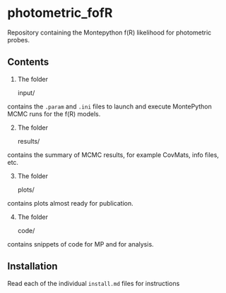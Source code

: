 # photometric_fofR
Repository containing the Montepython f(R) likelihood for photometric probes. 

## Contents

1. The folder

    input/

contains the `.param` and `.ini` files to launch and execute MontePython MCMC runs for the f(R) models.

2. The folder

    results/

contains the summary of MCMC results, for example CovMats, info files, etc.

3. The folder

    plots/

contains plots almost ready for publication.


4. The folder

    code/

contains snippets of code for MP and for analysis.

## Installation

Read each of the individual `install.md` files for instructions

